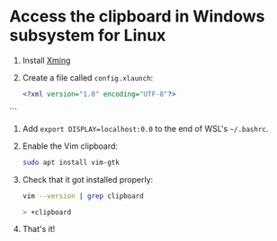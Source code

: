 # Access the clipboard in Windows subsystem for Linux

1. Install [Xming](https://sourceforge.net/projects/vcxsrv/files/vcxsrv/1.20.6.0/vcxsrv-64.1.20.6.0.installer.exe/download?use_mirror=astuteinternet&r=https%3A%2F%2Fsourceforge.net%2Fprojects%2Fvcxsrv%2F&use_mirror=astuteinternet#)
1. Create a file called `config.xlaunch`:

	  ```xml
	  <?xml version="1.0" encoding="UTF-8"?>
<XLaunch WindowMode="MultiWindow" ClientMode="NoClient" LocalClient="False" Display="-1" LocalProgram="xcalc" RemoteProgram="xterm" RemotePassword="" PrivateKey="" RemoteHost="" RemoteUser="" XDMCPHost="" XDMCPBroadcast="False" XDMCPIndirect="False" Clipboard="True" ClipboardPrimary="True" ExtraParams="" Wgl="True" DisableAC="False" XDMCPTerminate="False"/>
    ```

1. Add `export DISPLAY=localhost:0.0` to the end of WSL's `~/.bashrc`.
1. Enable the Vim clipboard:

	```bash
	sudo apt install vim-gtk
	```

1. Check that it got installed properly:

	```bash
	vim --version | grep clipboard

	> +clipboard
	```

1. That's it!
